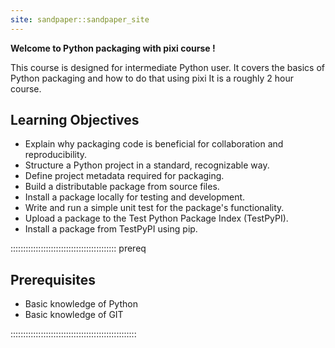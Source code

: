 ```yaml
---
site: sandpaper::sandpaper_site
---
```


<!--This is a new lesson built with [The Carpentries Workbench][workbench]. 
[workbench]: https://carpentries.github.io/sandpaper-docs-->

**Welcome to Python packaging with pixi course !**

This course is designed for intermediate Python user.
It covers the basics of Python packaging and how to do that using pixi
It is a roughly 2 hour course.


## Learning Objectives

- Explain why packaging code is beneficial for collaboration and reproducibility.
- Structure a Python project in a standard, recognizable way.
- Define project metadata required for packaging.
- Build a distributable package from source files.
- Install a package locally for testing and development.
- Write and run a simple unit test for the package's functionality.
- Upload a package to the Test Python Package Index (TestPyPI).
- Install a package from TestPyPI using pip.

:::::::::::::::::::::::::::::::::::::::::: prereq
## Prerequisites

  - Basic knowledge of Python
  - Basic knowledge of GIT

::::::::::::::::::::::::::::::::::::::::::::::::::
